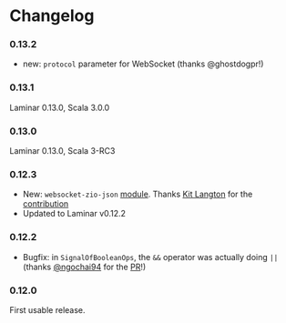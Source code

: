 # Changelog

### 0.13.2

* new: `protocol` parameter for WebSocket (thanks @ghostdogpr!) 

### 0.13.1

Laminar 0.13.0, Scala 3.0.0 

### 0.13.0

Laminar 0.13.0, Scala 3-RC3

### 0.12.3

* New: `websocket-zio-json` [module](https://laminext.dev/websocket/zio-json). Thanks [Kit Langton](https://github.com/kitlangton) for the [contribution](https://github.com/tulz-app/laminext/pull/17)
* Updated to Laminar v0.12.2

### 0.12.2

* Bugfix: in `SignalOfBooleanOps`, the `&&` operator was actually doing `||` (thanks [@ngochai94](https://github.com/ngochai94) for the [PR](https://github.com/tulz-app/laminext/pull/14)!)

### 0.12.0

First usable release.
